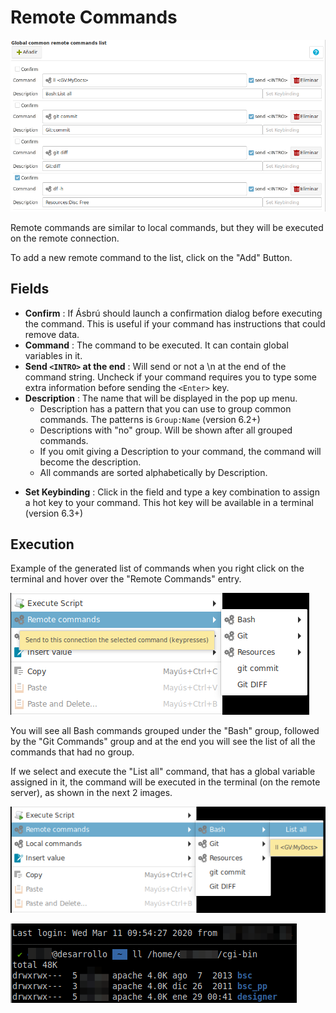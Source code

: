 # Remote Commands

![](images/rc1.png)

Remote commands are similar to local commands, but they will be executed on the remote connection.

To add a new remote command to the list, click on the "Add" Button.

## Fields

+ __Confirm__ : If Ásbrú should launch a confirmation dialog before executing the command. This is useful if your command has instructions that could remove data.
+ __Command__ : The command to be executed. It can contain global variables in it.
+ __Send `<INTRO>` at the end__ : Will send or not a \n at the end of the command string. Uncheck if your command requires you to type some extra information before sending the `<Enter>` key.
+ __Description__ : The name that will be displayed in the pop up menu.
    - Description has a pattern that you can use to group common commands. The patterns is `Group:Name` (version 6.2+)
    - Descriptions with "no" group. Will be shown after all grouped commands.
    - If you omit giving a Description to your command, the command will become the description.
    - All commands are sorted alphabetically by Description.
- __Set Keybinding__  : Click in the field and type a key combination to assign a hot key to your command. This hot key will be available in a terminal (version 6.3+) 

## Execution

Example of the generated list of commands when you right click on the terminal and hover over the "Remote Commands" entry.

![](images/rc2.png)

You will see all Bash commands grouped under the "Bash" group, followed by the "Git Commands" group and at the end you will see the list of all the commands that had no group.

If we select and execute the "List all" command, that has a global variable assigned in it, the command will be executed in the terminal (on the remote server), as shown in the next 2 images.

![](images/rc3.png)

![](images/rc4.png)

